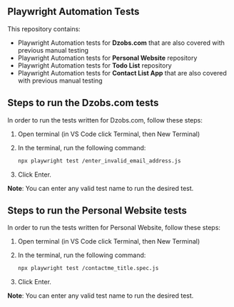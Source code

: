 ## Playwright Automation Tests

This repository contains:

- Playwright Automation tests for **Dzobs.com** that are also covered with previous manual testing
- Playwright Automation tests for **Personal Website** repository
- Playwright Automation tests for **Todo List** repository
- Playwright Automation tests for **Contact List App** that are also covered with previous manual testing

## Steps to run the Dzobs.com tests

In order to run the tests written for Dzobs.com, follow these steps:

1. Open terminal (in VS Code click Terminal, then New Terminal)
2. In the terminal, run the following command:

   ```bash
   npx playwright test /enter_invalid_email_address.js

3. Click Enter.

**Note**: You can enter any valid test name to run the desired test.

## Steps to run the Personal Website tests

In order to run the tests written for Personal Website, follow these steps:

1. Open terminal (in VS Code click Terminal, then New Terminal)
2. In the terminal, run the following command:

   ```bash
   npx playwright test /contactme_title.spec.js

3. Click Enter.

**Note**: You can enter any valid test name to run the desired test.